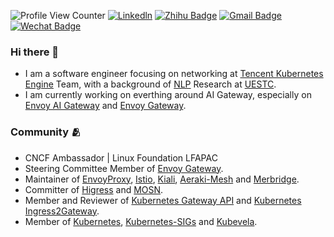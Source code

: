 ![Profile View Counter](https://komarev.com/ghpvc/?username=Xunzhuo)
[![Linkedln](https://img.shields.io/badge/LinkedIn-0077B5?style=flat-square&logo=linkedin&logoColor=white)](https://www.linkedin.com/in/bitliu/)
[![Zhihu Badge](https://img.shields.io/badge/-@XunzhuoTalk-1ca0f1?style=flat-square&labelColor=1ca0f1&logo=Zhihu&logoColor=white&link=https://zhihu.com/people/liuxunzhuo/)](https://zhihu.com/people/liuxunzhuo/)
[![Gmail Badge](https://img.shields.io/badge/-Gmail-c14438?style=flat-square&logo=Gmail&logoColor=white&link=mailto:mixdeers@gmail.com)](mailto:mixdeers@gmail.com)
[![Wechat Badge](https://img.shields.io/badge/微信公众号-刘训灼-green?style=flat-square&labelColor=green&logo=Wechat&logoColor=white&link=https://mp.weixin.qq.com/s?__biz=MzU2MzMzODExOA==&mid=2247484146&idx=1&sn=99ef4a2f03ca4068e79ace5fe129d16b&chksm=fc5a8c1bcb2d050d531a6c7c8d6757a53819a3ec04f985c624bed9177e5760e26c9aa74da8bb&cur_album_id=2855959792924884992&scene=189#wechat_redirect)](https://mp.weixin.qq.com/s/2S3cvCHsL3dEii4YQuEUYw)

### Hi there 👋

+ I am a software engineer focusing on networking at [Tencent Kubernetes Engine](https://www.tencentcloud.com/products/tke) Team, with a background of [NLP](https://en.wikipedia.org/wiki/Natural_language_processing) Research at [UESTC](https://en.wikipedia.org/wiki/University_of_Electronic_Science_and_Technology_of_China).
+ I am currently working on everthing around AI Gateway, especially on [Envoy AI Gateway](https://github.com/envoyproxy/ai-gateway) and [Envoy Gateway](https://github.com/envoyproxy/gateway).

### Community 🫂

+ CNCF Ambassador | Linux Foundation LFAPAC
+ Steering Committee Member of [Envoy Gateway](https://github.com/envoyproxy/gateway).
+ Maintainer of [EnvoyProxy](https://github.com/envoyproxy), [Istio](https://github.com/istio), [Kiali](https://github.com/kiali), [Aeraki-Mesh](https://github.com/aeraki-mesh) and [Merbridge](https://github.com/merbridge).
+ Committer of [Higress](https://github.com/higress-group) and [MOSN](https://github.com/mosn).
+ Member and Reviewer of [Kubernetes Gateway API](https://github.com/kubernetes-sigs/gateway-api) and [Kubernetes Ingress2Gateway](https://github.com/kubernetes-sigs/ingress2gateway).
+ Member of [Kubernetes](https://github.com/kubernetes), [Kubernetes-SIGs](https://github.com/kubernetes-sigs) and [Kubevela](https://github.com/kubevela).
